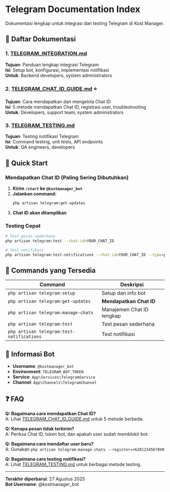 # Telegram Documentation Index

Dokumentasi lengkap untuk integrasi dan testing Telegram di Kost Manager.

## 📄 Daftar Dokumentasi

### 1. [TELEGRAM_INTEGRATION.md](TELEGRAM_INTEGRATION.md)
**Tujuan**: Panduan lengkap integrasi Telegram  
**Isi**: Setup bot, konfigurasi, implementasi notifikasi  
**Untuk**: Backend developers, system administrators

### 2. [TELEGRAM_CHAT_ID_GUIDE.md](TELEGRAM_CHAT_ID_GUIDE.md) ⭐
**Tujuan**: Cara mendapatkan dan mengelola Chat ID  
**Isi**: 5 metode mendapatkan Chat ID, registrasi user, troubleshooting  
**Untuk**: Developers, support team, system administrators

### 3. [TELEGRAM_TESTING.md](TELEGRAM_TESTING.md)
**Tujuan**: Testing notifikasi Telegram  
**Isi**: Command testing, unit tests, API endpoints  
**Untuk**: QA engineers, developers

## 🚀 Quick Start

### Mendapatkan Chat ID (Paling Sering Dibutuhkan)

1. **Kirim `/start` ke `@kostmanager_bot`**
2. **Jalankan command:**
   ```bash
   php artisan telegram:get-updates
   ```
3. **Chat ID akan ditampilkan**

### Testing Cepat

```bash
# Test pesan sederhana
php artisan telegram:test --chat-id=YOUR_CHAT_ID

# Test notifikasi
php artisan telegram:test-notifications --chat-id=YOUR_CHAT_ID --type=payment-reminder
```

## 🔧 Commands yang Tersedia

| Command | Deskripsi |
|---------|-----------|
| `php artisan telegram:setup` | Setup dan info bot |
| `php artisan telegram:get-updates` | **Mendapatkan Chat ID** |
| `php artisan telegram:manage-chats` | Manajemen Chat ID lengkap |
| `php artisan telegram:test` | Test pesan sederhana |
| `php artisan telegram:test-notifications` | Test notifikasi |

## 📱 Informasi Bot

- **Username**: `@kostmanager_bot`
- **Environment**: `TELEGRAM_BOT_TOKEN`
- **Service**: `App\Services\TelegramService`
- **Channel**: `App\Channels\TelegramChannel`

## ❓ FAQ

**Q: Bagaimana cara mendapatkan Chat ID?**  
A: Lihat [TELEGRAM_CHAT_ID_GUIDE.md](TELEGRAM_CHAT_ID_GUIDE.md) untuk 5 metode berbeda.

**Q: Kenapa pesan tidak terkirim?**  
A: Periksa Chat ID, token bot, dan apakah user sudah memblokir bot.

**Q: Bagaimana cara mendaftar user baru?**  
A: Gunakan `php artisan telegram:manage-chats --register=+6281234567890`

**Q: Bagaimana cara testing notifikasi?**  
A: Lihat [TELEGRAM_TESTING.md](TELEGRAM_TESTING.md) untuk berbagai metode testing.

---

**Terakhir diperbarui**: 27 Agustus 2025  
**Bot Username**: @kostmanager_bot
